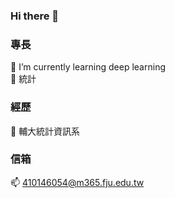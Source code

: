 ### Hi there 👋

<!--
**shpzncu/shpzncu** is a ✨ _special_ ✨ repository because its `README.md` (this file) appears on your GitHub profile.

Here are some ideas to get you started:

- 🔭 I’m currently working on ...
- 🌱 I’m currently learning ...
- 👯 I’m looking to collaborate on ...
- 🤔 I’m looking for help with ...
- 💬 Ask me about ...
- 📫 How to reach me: ...
- 😄 Pronouns: ...
- ⚡ Fun fact: ...
-->

### 專長
🐯 I’m currently learning deep learning\
🦁 統計

### 經歷
🦅 輔大統計資訊系

### 信箱
📫 410146054@m365.fju.edu.tw
